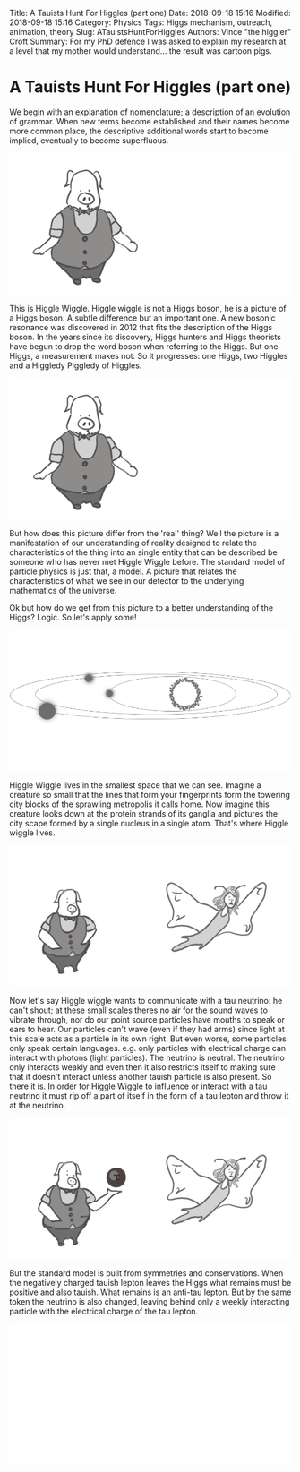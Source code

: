 Title: A Tauists Hunt For Higgles (part one)
Date: 2018-09-18 15:16
Modified: 2018-09-18 15:16
Category: Physics
Tags: Higgs mechanism, outreach, animation, theory
Slug: ATauistsHuntForHiggles
Authors: Vince "the higgler" Croft
Summary: For my PhD defence I was asked to explain my research at a level that my mother would understand... the result was cartoon pigs.

# A Tauists Hunt For Higgles (part one)

We begin with an explanation of nomenclature; a description of an evolution of grammar. When new terms become established and their names become more common place, the descriptive additional words start to become implied, eventually to become superfluous. 

![well hello](images/wave.gif "Hello")

This is Higgle Wiggle. Higgle wiggle is not a Higgs boson, he is a picture of a Higgs boson. A subtle difference but an important one. A new bosonic resonance was discovered in 2012 that fits the description of the Higgs boson. In the years since its discovery, Higgs hunters and Higgs theorists have begun to drop the word boson when referring to the Higgs. But one Higgs, a measurement makes not. So it progresses: one Higgs, two Higgles and a Higgledy Piggledy of Higgles.

![heave ho!](images/push.gif)

But how does this picture differ from the 'real' thing? Well the picture is a manifestation of our understanding of reality designed to relate the characteristics of the thing into an single entity that can be described be someone who has never met Higgle Wiggle before. The standard model of particle physics is just that, a model. A picture that relates the characteristics of what we see in our detector to the underlying mathematics of the universe. 

Ok but how do we get from this picture to a better understanding of the Higgs? Logic. So let's apply some!

![a wild theory has appeared](images/zoom.gif)

Higgle Wiggle lives in the smallest space that we can see. Imagine a creature so small that the lines that form your fingerprints form the towering city blocks of the sprawling metropolis it calls home. Now imagine this creature looks down at the protein strands of its ganglia and pictures the city scape formed by a single nucleus in a single atom. That's where Higgle wiggle lives.

![huh?](images/exchange.gif)

Now let's say Higgle wiggle wants to communicate with a tau neutrino: he can't shout; at these small scales theres no air for the sound waves to vibrate through, nor do our point source particles have mouths to speak or ears to hear. Our particles can't wave (even if they had arms) since light at this scale acts as a particle in its own right. But even worse, some particles only speak certain languages. e.g. only particles with electrical charge can interact with photons (light particles). The neutrino is neutral. The neutrino only interacts weakly and even then it also restricts itself to making sure that it doesn't interact unless another tauish particle is also present. So there it is. In order for Higgle Wiggle to influence or interact with a tau neutrino it must rip off a part of itself in the form of a tau lepton and throw it at the neutrino.

![huh?](images/exchange2.gif)

But the standard model is built from symmetries and conservations. When the negatively charged tauish lepton leaves the Higgs what remains must be positive and also tauish. What remains is an anti-tau lepton. But by the same token the neutrino is also changed, leaving behind only a weekly interacting particle with the electrical charge of the tau lepton.

![huh?](images/exchange6.gif) 

